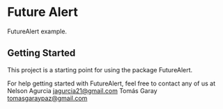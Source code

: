 # Future Alert

FutureAlert example.

## Getting Started

This project is a starting point for using the package FutureAlert.

For help getting started with FutureAlert, feel free to contact any of us at\
Nelson Agurcia <jagurcia21@gmail.com>
Tomás Garay <tomasgaraypaz@gmail.com>
